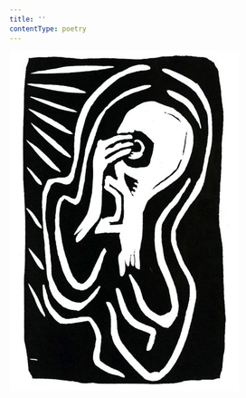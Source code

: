 ```yaml
---
title: ''
contentType: poetry
---
```


<section>

![B_18477_003](./resources/b_18477_003.jpg)

</section>
